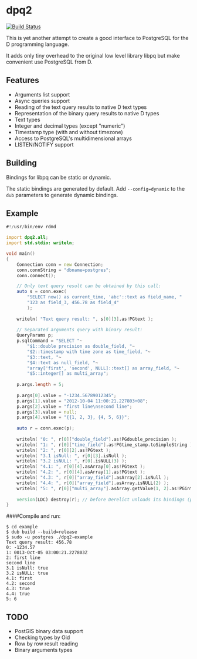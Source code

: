 dpq2
====
[![Build Status](https://travis-ci.org/denizzzka/dpq2.svg?branch=master)](https://travis-ci.org/denizzzka/dpq2)

This is yet another attempt to create a good interface to PostgreSQL for the 
D programming language.

It adds only tiny overhead to the original low level library libpq but
make convenient use PostgreSQL from D.


Features
--------

* Arguments list support
* Async queries support
* Reading of the text query results to native D text types
* Representation of the binary query results to native D types
 * Text types
 * Integer and decimal types (except "numeric")
 * Timestamp type (with and without timezone)
* Access to PostgreSQL's multidimensional arrays
* LISTEN/NOTIFY support

Building
--------

Bindings for libpq can be static or dynamic.

The static bindings are generated by default. Add `--config=dynamic`
to the `dub` parameters to generate dynamic bindings.

Example
-------
```D
#!/usr/bin/env rdmd

import dpq2.all;
import std.stdio: writeln;

void main()
{
    Connection conn = new Connection;
    conn.connString = "dbname=postgres";
    conn.connect();

    // Only text query result can be obtained by this call:
    auto s = conn.exec(
        "SELECT now() as current_time, 'abc'::text as field_name, "
        "123 as field_3, 456.78 as field_4"
        );
    
    writeln( "Text query result: ", s[0][3].as!PGtext );
    
    // Separated arguments query with binary result:
    QueryParams p;
    p.sqlCommand = "SELECT "~
        "$1::double precision as double_field, "~
        "$2::timestamp with time zone as time_field, "~
        "$3::text, "~
        "$4::text as null_field, "~
        "array['first', 'second', NULL]::text[] as array_field, "~
        "$5::integer[] as multi_array";
    
    p.args.length = 5;
    
    p.args[0].value = "-1234.56789012345";
    p.args[1].value = "2012-10-04 11:00:21.227803+08";
    p.args[2].value = "first line\nsecond line";
    p.args[3].value = null;
    p.args[4].value = "{{1, 2, 3}, {4, 5, 6}}";
    
    auto r = conn.exec(p);
    
    writeln( "0: ", r[0]["double_field"].as!PGdouble_precision );
    writeln( "1: ", r[0]["time_field"].as!PGtime_stamp.toSimpleString );
    writeln( "2: ", r[0][2].as!PGtext );
    writeln( "3.1 isNull: ", r[0][3].isNull );
    writeln( "3.2 isNULL: ", r[0].isNULL(3) );
    writeln( "4.1: ", r[0][4].asArray[0].as!PGtext );
    writeln( "4.2: ", r[0][4].asArray[1].as!PGtext );
    writeln( "4.3: ", r[0]["array_field"].asArray[2].isNull );
    writeln( "4.4: ", r[0]["array_field"].asArray.isNULL(2) );
    writeln( "5: ", r[0]["multi_array"].asArray.getValue(1, 2).as!PGinteger );
    
    version(LDC) destroy(r); // before Derelict unloads its bindings (prevents SIGSEGV)
}
```
####Compile and run:
```
$ cd example
$ dub build --build=release
$ sudo -u postgres ./dpq2-example
Text query result: 456.78
0: -1234.57
1: 0013-Oct-05 03:00:21.227803Z
2: first line
second line
3.1 isNull: true
3.2 isNULL: true
4.1: first
4.2: second
4.3: true
4.4: true
5: 6
```

TODO
----

* PostGIS binary data support
* Checking types by Oid
* Row by row result reading
* Binary arguments types

